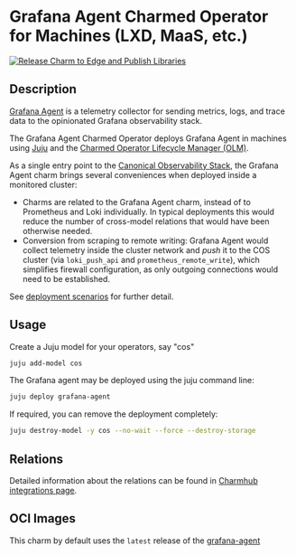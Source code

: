 # Grafana Agent Charmed Operator for Machines (LXD, MaaS, etc.)



[![Release Charm to Edge and Publish Libraries](https://github.com/canonical/grafana-agent-operator/actions/workflows/release.yaml/badge.svg)](https://github.com/canonical/grafana-agent-operator/actions/workflows/release.yaml)

## Description

[Grafana Agent](https://github.com/grafana/agent) is a telemetry collector for sending metrics,
logs, and trace data to the opinionated Grafana observability stack.

The Grafana Agent Charmed Operator deploys Grafana Agent in machines using [Juju](https://juju.is)
and the [Charmed Operator Lifecycle Manager (OLM)](https://juju.is/docs/olm).

As a single entry point to the [Canonical Observability Stack](https://charmhub.io/cos-lite), the Grafana Agent charm
brings several conveniences when deployed inside a monitored cluster:

- Charms are related to the Grafana Agent charm, instead of to Prometheus and
  Loki individually. In typical deployments this would reduce the number of
  cross-model relations that would have been otherwise needed.
- Conversion from scraping to remote writing: Grafana Agent would collect
  telemetry inside the cluster network and _push_ it to the COS cluster (via
  `loki_push_api` and `prometheus_remote_write`), which simplifies firewall
  configuration, as only outgoing connections would need to be established.

See [deployment scenarios](https://github.com/canonical/grafana-agent-operator/blob/main/INTEGRATING.md#deployment-scenarios)
for further detail.

## Usage

Create a Juju model for your operators, say "cos"

```bash
juju add-model cos
```

The Grafana agent may be deployed using the juju command line:

```bash
juju deploy grafana-agent
```

If required, you can remove the deployment completely:

```bash
juju destroy-model -y cos --no-wait --force --destroy-storage
```

## Relations

Detailed information about the relations can be found in [Charmhub integrations page](https://charmhub.io/grafana-agent/integrations).


## OCI Images

This charm by default uses the `latest` release of the [grafana-agent](http://ghcr.io/canonical/grafana-agent)
